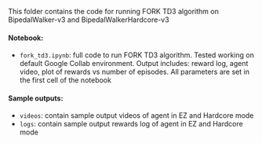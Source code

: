 This folder contains the code for running FORK TD3 algorithm on BipedalWalker-v3 and BipedalWalkerHardcore-v3

#### Notebook:
- `fork_td3.ipynb`: full code to run FORK TD3 algorithm. Tested working on default Google Collab environment. Output includes: reward log, agent video, plot of rewards vs number of episodes. All parameters are set in the first cell of the notebook

#### Sample outputs:
- `videos`: contain sample output videos of agent in EZ and Hardcore mode
- `logs`: contain sample output rewards log of agent in EZ and Hardcore mode
